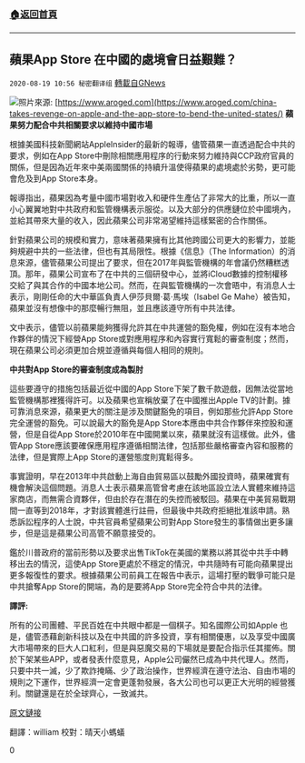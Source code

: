 ###  [:house:返回首頁](https://github.com/ourhimalayas/txt)
---

## 蘋果App Store 在中國的處境會日益艱難？
`2020-08-19 10:56 秘密翻译组` [轉載自GNews](https://gnews.org/zh-hant/303083/)

![](https://s3.amazonaws.com/gnews-media-offload/wp-content/uploads/2020/08/19103040/Picture-1-63.png)照片來源: [https://www.aroged.com](https://www.aroged.com/china-takes-revenge-on-apple-and-the-app-store-to-bend-the-united-states/) 
**蘋果努力配合中共相關要求以維持中國市場**

根據美國科技新聞網站AppleInsider的最新的報導，儘管蘋果一直透過配合中共的要求，例如在App Store中刪除相關應用程序的行動來努力維持與CCP政府官員的關係，但是因為近年來中美兩國關係的持續升溫使得蘋果的處境處於劣勢，更可能會危及到App Store本身。

報導指出，蘋果因為考量中國市場對收入和硬件生產佔了非常大的比重，所以一直小心翼翼地對中共政府和監管機構表示服從。以及大部分的供應鏈位於中國境內，並給其帶來大量的收入，因此蘋果公司非常渴望維持這樣緊密的合作關係。

針對蘋果公司的規模和實力，意味著蘋果擁有比其他跨國公司更大的影響力，並能夠規避中共的一些法律，但也有其局限性。根據《信息》（The Information）的消息來源，儘管蘋果公司提出了要求，但在2017年與監管機構的年會議仍然糟糕透頂。那年，蘋果公司宣布了在中共的三個研發中心，並將iCloud數據的控制權移交給了與其合作的中國本地公司。然而，在與監管機構的一次會晤中，有消息人士表示，剛剛任命的大中華區負責人伊莎貝爾·葛·馬埃（Isabel Ge Mahe）被告知，蘋果並沒有想像中的那麼暢行無阻，並且應該遵守所有中共法律。

文中表示，儘管以前蘋果能夠獲得允許其在中共運營的豁免權，例如在沒有本地合作夥伴的情況下經營App Store或對應用程序和內容實行寬鬆的審查制度；然而，現在蘋果公司必須更加合規並遵循與每個人相同的規則。

**中共對App Store的審查制度成為製肘**

這些要遵守的措施包括最近從中國的App Store下架了數千款遊戲，因無法從當地監管機構那裡獲得許可。以及蘋果也宣稱放棄了在中國推出Apple TV的計劃。據可靠消息來源，蘋果更大的關注是涉及關鍵豁免的項目，例如那些允許App Store完全運營的豁免。可以說最大的豁免是App Store本應由中共合作夥伴來控股和運營，但是自從App Store於2010年在中國開業以來，蘋果就沒有這樣做。此外，儘管App Store應該要確保應用程序遵循相關法律，包括那些嚴格審查內容和服務的法律，但是實際上App Store的運營態度則寬鬆得多。

事實證明，早在2013年中共啟動上海自由貿易區以鼓勵外國投資時，蘋果確實有機會解決這個問題。消息人士表示蘋果高管曾考慮在該地區設立法人實體來維持這家商店，而無需合資夥伴，但由於存在潛在的失控而被駁回。蘋果在中美貿易戰期間一直等到2018年，才對該實體進行註冊，但最後中共政府拒絕批准該申請。熟悉訴訟程序的人士說，中共官員希望蘋果公司對App Store發生的事情做出更多讓步，但是這是蘋果公司高管不願意接受的。

鑑於川普政府的當前形勢以及要求出售TikTok在美國的業務以將其從中共手中轉移出去的情況，這使App Store更處於不穩定的情況，中共隨時有可能向蘋果提出更多報復性的要求。根據蘋果公司前員工在報告中表示，這場打壓的戰爭可能只是中共搶奪App Store的開端，為的是要將App Store完全符合中共的法律。

**譯評:**

所有的公司團體、平民百姓在中共眼中都是一個棋子。知名國際公司如Apple 也是，儘管憑藉創新科技以及在中共國的許多投資，享有相關優惠，以及享受中國廣大市場帶來的巨大人口紅利，但是與惡魔交易的下場就是要配合指示任其擺佈。關於下架某些APP，或者發表什麼意見，Apple公司儼然已成為中共代理人。然而，只要中共一滅，少了欺詐掩瞞、少了政治操作，世界經濟在遵守法治、自由市場的規則之下運作，世界經濟一定會更蓬勃發展，各大公司也可以更正大光明的經營獲利。關鍵還是在於全球齊心，一致滅共。

[原文鏈接](https://appleinsider.com/articles/20/08/18/app-store-in-china-may-face-more-regulation-due-to-apples-weaker-position)

翻譯：william 
校對：晴天小螞蟻

0
